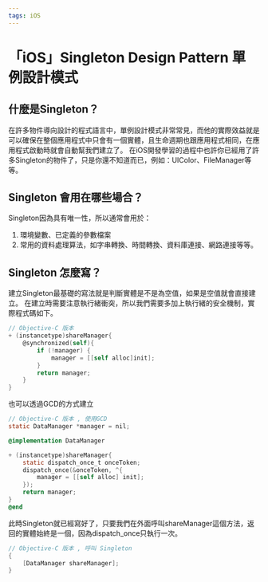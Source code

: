 ```yaml
---
tags: iOS
---
```


# 「iOS」Singleton Design Pattern 單例設計模式


## 什麼是Singleton？  

在許多物件導向設計的程式語言中，單例設計模式非常常見，而他的實際效益就是可以確保在整個應用程式中只會有一個實體，且生命週期也跟應用程式相同，在應用程式啟動時就會自動幫我們建立了。
在iOS開發學習的過程中也許你已經用了許多Singleton的物件了，只是你還不知道而已，例如：UIColor、FileManager等等。

## Singleton 會用在哪些場合？

Singleton因為具有唯一性，所以通常會用於：
1. 環境變數、已定義的參數檔案
2. 常用的資料處理算法，如字串轉換、時間轉換、資料庫連接、網路連接等等。

## Singleton 怎麼寫？

建立Singleton最基礎的寫法就是判斷實體是不是為空值，如果是空值就會直接建立。
在建立時需要注意執行緒衝突，所以我們需要多加上執行緒的安全機制，實際程式碼如下。

```Objective-C
// Objective-C 版本
+ (instancetype)shareManager{
    @synchronized(self){
        if (!manager) {
            manager = [[self alloc]init];
        }
        return manager;
    }
}
```
也可以透過GCD的方式建立
```Objective-C
// Objective-C 版本 , 使用GCD
static DataManager *manager = nil;

@implementation DataManager

+ (instancetype)shareManager{
    static dispatch_once_t onceToken;
    dispatch_once(&onceToken, ^{
        manager = [[self alloc] init];
    });
    return manager;
}
@end
```

此時Singleton就已經寫好了，只要我們在外面呼叫shareManager這個方法，返回的實體始終是一個，因為dispatch_once只執行一次。

```Objective-C
// Objective-C 版本 , 呼叫 Singleton
{
    [DataManager shareManager];
}
```





